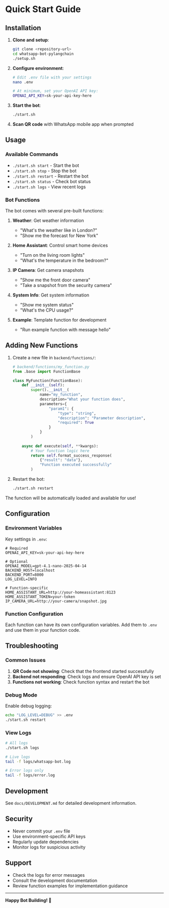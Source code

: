 # Quick Start Guide

## Installation

1. **Clone and setup**:
   ```bash
   git clone <repository-url>
   cd whatsapp-bot-pylangchain
   ./setup.sh
   ```

2. **Configure environment**:
   ```bash
   # Edit .env file with your settings
   nano .env
   
   # At minimum, set your OpenAI API key:
   OPENAI_API_KEY=sk-your-api-key-here
   ```

3. **Start the bot**:
   ```bash
   ./start.sh
   ```

4. **Scan QR code** with WhatsApp mobile app when prompted

## Usage

### Available Commands

- `./start.sh start` - Start the bot
- `./start.sh stop` - Stop the bot
- `./start.sh restart` - Restart the bot
- `./start.sh status` - Check bot status
- `./start.sh logs` - View recent logs

### Bot Functions

The bot comes with several pre-built functions:

1. **Weather**: Get weather information
   - "What's the weather like in London?"
   - "Show me the forecast for New York"

2. **Home Assistant**: Control smart home devices
   - "Turn on the living room lights"
   - "What's the temperature in the bedroom?"

3. **IP Camera**: Get camera snapshots
   - "Show me the front door camera"
   - "Take a snapshot from the security camera"

4. **System Info**: Get system information
   - "Show me system status"
   - "What's the CPU usage?"

5. **Example**: Template function for development
   - "Run example function with message hello"

## Adding New Functions

1. Create a new file in `backend/functions/`:
   ```python
   # backend/functions/my_function.py
   from .base import FunctionBase
   
   class MyFunction(FunctionBase):
       def __init__(self):
           super().__init__(
               name="my_function",
               description="What your function does",
               parameters={
                   "param1": {
                       "type": "string",
                       "description": "Parameter description",
                       "required": True
                   }
               }
           )
       
       async def execute(self, **kwargs):
           # Your function logic here
           return self.format_success_response(
               {"result": "data"}, 
               "Function executed successfully"
           )
   ```

2. Restart the bot:
   ```bash
   ./start.sh restart
   ```

The function will be automatically loaded and available for use!

## Configuration

### Environment Variables

Key settings in `.env`:

```env
# Required
OPENAI_API_KEY=sk-your-api-key-here

# Optional
OPENAI_MODEL=gpt-4.1-nano-2025-04-14
BACKEND_HOST=localhost
BACKEND_PORT=8000
LOG_LEVEL=INFO

# Function-specific
HOME_ASSISTANT_URL=http://your-homeassistant:8123
HOME_ASSISTANT_TOKEN=your-token
IP_CAMERA_URL=http://your-camera/snapshot.jpg
```

### Function Configuration

Each function can have its own configuration variables. Add them to `.env` and use them in your function code.

## Troubleshooting

### Common Issues

1. **QR Code not showing**: Check that the frontend started successfully
2. **Backend not responding**: Check logs and ensure OpenAI API key is set
3. **Functions not working**: Check function syntax and restart the bot

### Debug Mode

Enable debug logging:
```bash
echo "LOG_LEVEL=DEBUG" >> .env
./start.sh restart
```

### View Logs

```bash
# All logs
./start.sh logs

# Live logs
tail -f logs/whatsapp-bot.log

# Error logs only
tail -f logs/error.log
```

## Development

See `docs/DEVELOPMENT.md` for detailed development information.

## Security

- Never commit your `.env` file
- Use environment-specific API keys
- Regularly update dependencies
- Monitor logs for suspicious activity

## Support

- Check the logs for error messages
- Consult the development documentation
- Review function examples for implementation guidance

---

**Happy Bot Building! 🤖**
